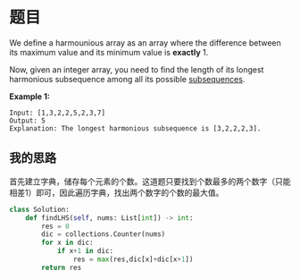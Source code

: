 # 题目

We define a harmounious array as an array where the difference between its maximum value and its minimum value is **exactly** 1.

Now, given an integer array, you need to find the length of its longest harmonious subsequence among all its possible [subsequences](https://en.wikipedia.org/wiki/Subsequence).

**Example 1:**

```
Input: [1,3,2,2,5,2,3,7]
Output: 5
Explanation: The longest harmonious subsequence is [3,2,2,2,3].
```

## 我的思路

首先建立字典，储存每个元素的个数。这道题只要找到个数最多的两个数字（只能相差1）即可，因此遍历字典，找出两个数字的个数的最大值。

```python
class Solution:
    def findLHS(self, nums: List[int]) -> int:
        res = 0
        dic = collections.Counter(nums)
        for x in dic:
            if x+1 in dic:
                res = max(res,dic[x]+dic[x+1])
        return res
```

